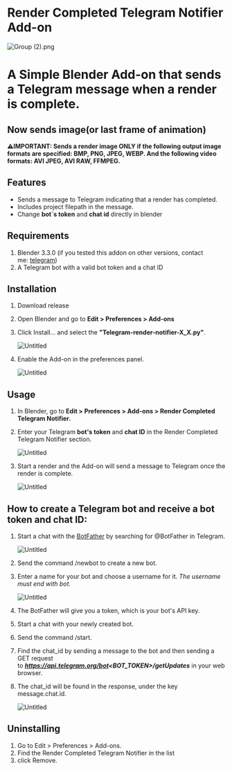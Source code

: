 # Render Completed Telegram Notifier Add-on

![Group (2).png](Render%20Completed%20Telegram%20Notifier%20f167d06371a041b59f3c60094bde3b83/Group_(2).png)

# **A Simple Blender Add-on that sends a Telegram message when a render is complete.**

## Now sends image(or last frame of animation)
**⚠️IMPORTANT: Sends a render image ONLY if the following output image formats are specified: BMP, PNG, JPEG, WEBP.
And the following video formats: AVI JPEG, AVI RAW, FFMPEG.**

## Features

- Sends a message to Telegram indicating that a render has completed.
- Includes project filepath in the message.
- Change **bot`s token** and **chat id** directly in blender

## Requirements

1. Blender 3.3.0 (if you tested this addon on other versions, contact me: [telegram](https://file+.vscode-resource.vscode-cdn.net/d%3A/python/telegram%20notificator%20addon/t.me/klimasevskiy))
2. A Telegram bot with a valid bot token and a chat ID

## Installation

1. Download release
2. Open Blender and go to **Edit > Preferences > Add-ons**
3. Click Install... and select the **"Telegram-render-notifier-X_X.py"**.
    
    ![Untitled](Render%20Completed%20Telegram%20Notifier%20f167d06371a041b59f3c60094bde3b83/Untitled.png)
    
4. Enable the Add-on in the preferences panel.
    
    ![Untitled](Render%20Completed%20Telegram%20Notifier%20f167d06371a041b59f3c60094bde3b83/Untitled%201.png)
    

## Usage

1. In Blender, go to **Edit > Preferences > Add-ons > Render Completed Telegram Notifier.**
2. Enter your Telegram **bot's token** and **chat ID** in the Render Completed Telegram Notifier section.
    
    ![Untitled](Render%20Completed%20Telegram%20Notifier%20f167d06371a041b59f3c60094bde3b83/Untitled%202.png)
    
3. Start a render and the Add-on will send a message to Telegram once the render is complete.
    
    ![Untitled](Render%20Completed%20Telegram%20Notifier%20f167d06371a041b59f3c60094bde3b83/Untitled%203.png)
    

## How to create a Telegram bot and receive a bot token and chat ID:

1. Start a chat with the [BotFather](https://t.me/BotFather) by searching for @BotFather in Telegram.
    
    ![Untitled](Render%20Completed%20Telegram%20Notifier%20f167d06371a041b59f3c60094bde3b83/Untitled%204.png)
    
2. Send the command /newbot to create a new bot.
3. Enter a name for your bot and choose a username for it. *The username must end with bot.*
    
    ![Untitled](Render%20Completed%20Telegram%20Notifier%20f167d06371a041b59f3c60094bde3b83/Untitled%205.png)
    
4. The BotFather will give you a token, which is your bot's API key.
5. Start a chat with your newly created bot.
6. Send the command /start.
7. Find the chat_id by sending a message to the bot and then sending a GET request to ***https://api.telegram.org/bot<BOT_TOKEN>/getUpdates*** in your web browser.
8. The chat_id will be found in the response, under the key message.chat.id. 
    
    ![Untitled](Render%20Completed%20Telegram%20Notifier%20f167d06371a041b59f3c60094bde3b83/Untitled%206.png)
    

## Uninstalling

1. Go to Edit > Preferences > Add-ons.
2. Find the Render Completed Telegram Notifier in the list
3. click Remove.
